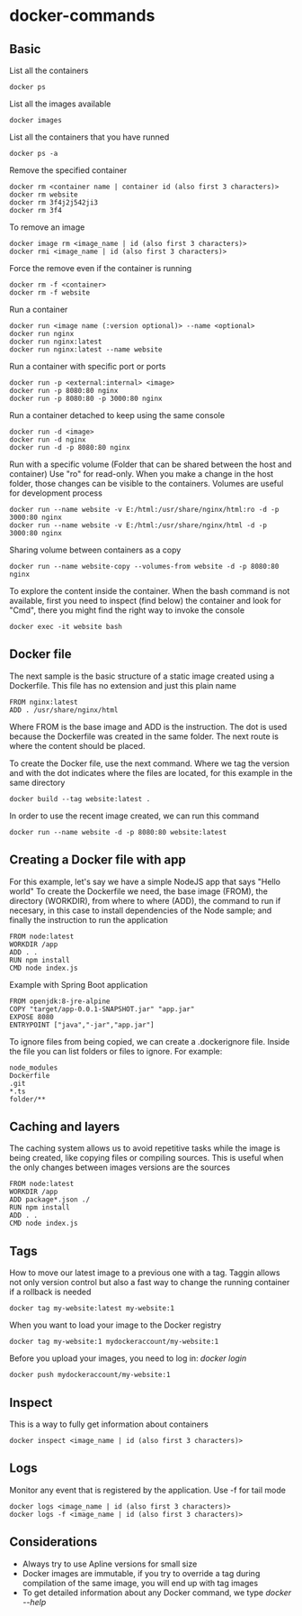 # docker-commands

## Basic

List all the containers

    docker ps
    
List all the images available

    docker images

List all the containers that you have runned

    docker ps -a
    
Remove the specified container

    docker rm <container name | container id (also first 3 characters)>
    docker rm website
    docker rm 3f4j2j542ji3
    docker rm 3f4
    
To remove an image

    docker image rm <image_name | id (also first 3 characters)>
    docker rmi <image_name | id (also first 3 characters)>
    
Force the remove even if the container is running

    docker rm -f <container>
    docker rm -f website
  
Run a container

    docker run <image name (:version optional)> --name <optional>
    docker run nginx
    docker run nginx:latest
    docker run nginx:latest --name website
    
Run a container with specific port or ports

    docker run -p <external:internal> <image>
    docker run -p 8080:80 nginx
    docker run -p 8080:80 -p 3000:80 nginx
    
Run a container detached to keep using the same console

    docker run -d <image>
    docker run -d nginx
    docker run -d -p 8080:80 nginx
    
Run with a specific volume (Folder that can be shared between the host and container) Use "ro" for read-only.
When you make a change in the host folder, those changes can be visible to the containers.
Volumes are useful for development process

    docker run --name website -v E:/html:/usr/share/nginx/html:ro -d -p 3000:80 nginx
    docker run --name website -v E:/html:/usr/share/nginx/html -d -p 3000:80 nginx
    
Sharing volume between containers as a copy

    docker run --name website-copy --volumes-from website -d -p 8080:80 nginx
    
To explore the content inside the container. When the bash command is not available, first you need to inspect (find below) the container and look for "Cmd", there you might find the right way to invoke the console

    docker exec -it website bash
    
## Docker file

The next sample is the basic structure of a static image created using a Dockerfile. This file has no extension and just this plain name

    FROM nginx:latest
    ADD . /usr/share/nginx/html
    
Where FROM is the base image and ADD is the instruction. The dot is used because the Dockerfile was created in the same folder. The next route is where the content should be placed.

To create the Docker file, use the next command. Where we tag the version and with the dot indicates where the files are located, for this example in the same directory

    docker build --tag website:latest .
    
In order to use the recent image created, we can run this command

    docker run --name website -d -p 8080:80 website:latest
    
## Creating a Docker file with app

For this example, let's say we have a simple NodeJS app that says "Hello world"
To create the Dockerfile we need, the base image (FROM), the directory (WORKDIR), from where to where (ADD), the command to run if necesary, in this case to install dependencies of the Node sample; and finally the instruction to run the application

    FROM node:latest
    WORKDIR /app
    ADD . .
    RUN npm install
    CMD node index.js
    
Example with Spring Boot application

    FROM openjdk:8-jre-alpine
    COPY "target/app-0.0.1-SNAPSHOT.jar" "app.jar"
    EXPOSE 8080
    ENTRYPOINT ["java","-jar","app.jar"]
    
To ignore files from being copied, we can create a .dockerignore file. Inside the file you can list folders or files to ignore. For example:

    node_modules
    Dockerfile
    .git
    *.ts
    folder/**

## Caching and layers

The caching system allows us to avoid repetitive tasks while the image is being created, like copying files or compiling sources. This is useful when the only changes between images versions are the sources

    FROM node:latest
    WORKDIR /app
    ADD package*.json ./
    RUN npm install
    ADD . .
    CMD node index.js
    
## Tags

How to move our latest image to a previous one with a tag. Taggin allows not only version control but also a fast way to change the running container if a rollback is needed

    docker tag my-website:latest my-website:1
    
When you want to load your image to the Docker registry

    docker tag my-website:1 mydockeraccount/my-website:1
    
Before you upload your images, you need to log in: _docker login_

    docker push mydockeraccount/my-website:1

## Inspect

This is a way to fully get information about containers

    docker inspect <image_name | id (also first 3 characters)>

## Logs

Monitor any event that is registered by the application. Use -f for tail mode

    docker logs <image_name | id (also first 3 characters)>
    docker logs -f <image_name | id (also first 3 characters)>

## Considerations

- Always try to use Apline versions for small size
- Docker images are immutable, if you try to override a tag during compilation of the same image, you will end up with <none> tag images
- To get detailed information about any Docker command, we type *docker <command> --help*
